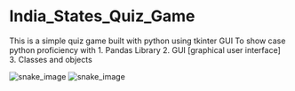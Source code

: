 # India_States_Quiz_Game
This is a simple quiz game built with python using tkinter GUI
To show case  python proficiency with
           1. Pandas Library
           2. GUI [graphical user interface]
           3. Classes and objects
           

           
![snake_image]()
![snake_image](
)

